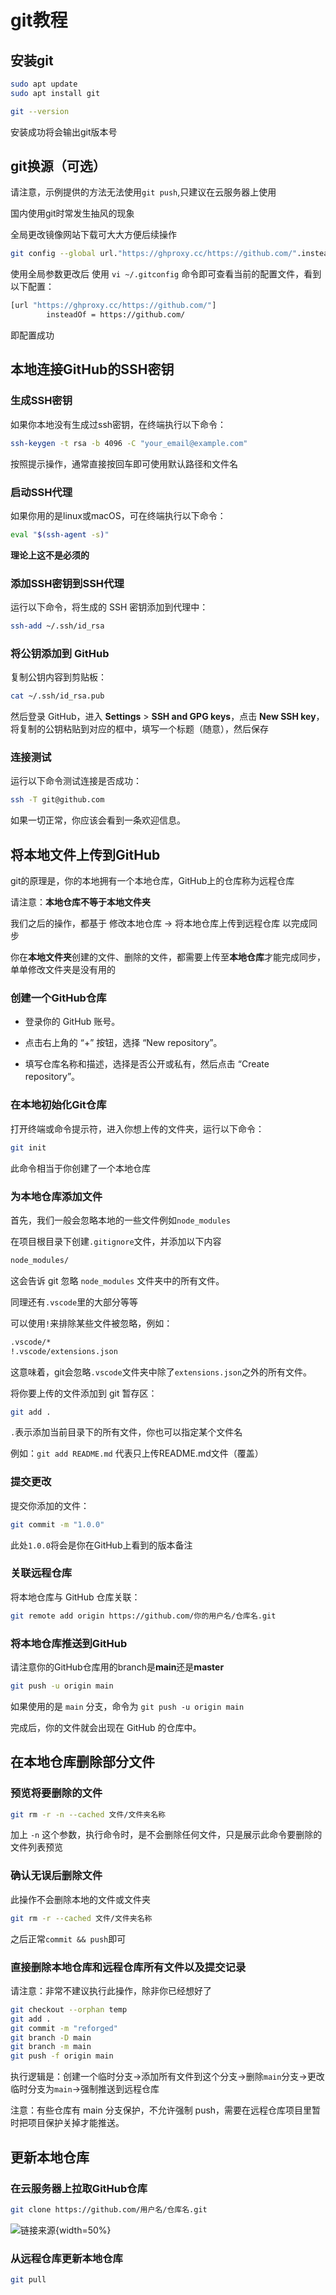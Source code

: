 # git教程

## 安装git

````bash
sudo apt update
sudo apt install git

git --version
````

安装成功将会输出git版本号

## git换源（可选）

请注意，示例提供的方法无法使用`git push`,只建议在云服务器上使用

国内使用git时常发生抽风的现象

全局更改镜像网站下载可大大方便后续操作

````bash
git config --global url."https://ghproxy.cc/https://github.com/".insteadOf "https://github.com/"
````

使用全局参数更改后 使用 `vi ~/.gitconfig` 命令即可查看当前的配置文件，看到以下配置：

````bash
[url "https://ghproxy.cc/https://github.com/"]
        insteadOf = https://github.com/
````

即配置成功

## 本地连接GitHub的SSH密钥

### 生成SSH密钥

如果你本地没有生成过ssh密钥，在终端执行以下命令：

````bash
ssh-keygen -t rsa -b 4096 -C "your_email@example.com"
````

按照提示操作，通常直接按回车即可使用默认路径和文件名

### 启动SSH代理

如果你用的是linux或macOS，可在终端执行以下命令：

````bash
eval "$(ssh-agent -s)"
````

**理论上这不是必须的**

### 添加SSH密钥到SSH代理

运行以下命令，将生成的 SSH 密钥添加到代理中：

````bash
ssh-add ~/.ssh/id_rsa
````

### 将公钥添加到 GitHub

复制公钥内容到剪贴板：

````bash
cat ~/.ssh/id_rsa.pub
````

然后登录 GitHub，进入 **Settings** > **SSH and GPG keys**，点击 **New SSH key**，将复制的公钥粘贴到对应的框中，填写一个标题（随意），然后保存

### 连接测试

运行以下命令测试连接是否成功：

````bash
ssh -T git@github.com
````

如果一切正常，你应该会看到一条欢迎信息。

## 将本地文件上传到GitHub

git的原理是，你的本地拥有一个本地仓库，GitHub上的仓库称为远程仓库

请注意：**本地仓库不等于本地文件夹**

我们之后的操作，都基于 修改本地仓库 -> 将本地仓库上传到远程仓库 以完成同步

你在**本地文件夹**创建的文件、删除的文件，都需要上传至**本地仓库**才能完成同步，单单修改文件夹是没有用的

### 创建一个GitHub仓库

- 登录你的 GitHub 账号。

- 点击右上角的 “+” 按钮，选择 “New repository”。

- 填写仓库名称和描述，选择是否公开或私有，然后点击 “Create repository”。

### 在本地初始化Git仓库

打开终端或命令提示符，进入你想上传的文件夹，运行以下命令：

````bash
git init
````

此命令相当于你创建了一个本地仓库

### 为本地仓库添加文件

首先，我们一般会忽略本地的一些文件例如`node_modules`

在项目根目录下创建`.gitignore`文件，并添加以下内容

````bash
node_modules/
````

这会告诉 git 忽略 `node_modules` 文件夹中的所有文件。

同理还有`.vscode`里的大部分等等

可以使用`!`来排除某些文件被忽略，例如：

````bash
.vscode/*
!.vscode/extensions.json
````

这意味着，git会忽略`.vscode`文件夹中除了`extensions.json`之外的所有文件。

将你要上传的文件添加到 git 暂存区：

````bash
git add .
````

`.`表示添加当前目录下的所有文件，你也可以指定某个文件名

例如：`git add README.md` 代表只上传README.md文件（覆盖）

### 提交更改

提交你添加的文件：

````bash
git commit -m "1.0.0"
````

此处`1.0.0`将会是你在GitHub上看到的版本备注

### 关联远程仓库

将本地仓库与 GitHub 仓库关联：

````bash
git remote add origin https://github.com/你的用户名/仓库名.git
````

### 将本地仓库推送到GitHub

请注意你的GitHub仓库用的branch是**main**还是**master**

````bash
git push -u origin main
````

如果使用的是 `main` 分支，命令为 `git push -u origin main`

完成后，你的文件就会出现在 GitHub 的仓库中。

## 在本地仓库删除部分文件

### 预览将要删除的文件

````bash
git rm -r -n --cached 文件/文件夹名称
````

加上 `-n` 这个参数，执行命令时，是不会删除任何文件，只是展示此命令要删除的文件列表预览

### 确认无误后删除文件

此操作不会删除本地的文件或文件夹

````bash
git rm -r --cached 文件/文件夹名称
````

之后正常`commit && push`即可

### 直接删除本地仓库和远程仓库所有文件以及提交记录

请注意：非常不建议执行此操作，除非你已经想好了

````bash
git checkout --orphan temp
git add .
git commit -m "reforged"
git branch -D main
git branch -m main
git push -f origin main
````

执行逻辑是：创建一个临时分支->添加所有文件到这个分支->删除`main`分支->更改临时分支为`main`->强制推送到远程仓库

注意：有些仓库有 main 分支保护，不允许强制 push，需要在远程仓库项目里暂时把项目保护关掉才能推送。

## 更新本地仓库

### 在云服务器上拉取GitHub仓库

````bash
git clone https://github.com/用户名/仓库名.git
````
![链接来源](https://image.honahec.cc/git-clone.png){width=50%}

### 从远程仓库更新本地仓库

````bash
git pull        
````